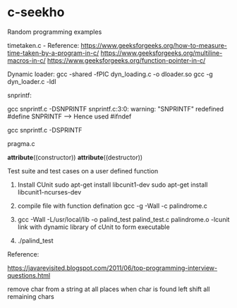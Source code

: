 # c-seekho
Random programming examples

timetaken.c - 
Reference:
https://www.geeksforgeeks.org/how-to-measure-time-taken-by-a-program-in-c/
https://www.geeksforgeeks.org/multiline-macros-in-c/
https://www.geeksforgeeks.org/function-pointer-in-c/


Dynamic loader:
gcc -shared -fPIC dyn_loading.c -o dloader.so
gcc -g dyn_loader.c -ldl

snprintf:

gcc snprintf.c -DSNPRINTF
	snprintf.c:3:0: warning: "SNPRINTF" redefined
 	#define SNPRINTF
--> Hence used #ifndef

gcc snprintf.c -DSPRINTF

pragma.c

__attribute__((constructor))
__attribute__((destructor))


Test suite and test cases on a user defined function

1. Install CUnit
sudo apt-get install libcunit1-dev
sudo apt-get install libcunit1-ncurses-dev

2. compile file with function defination
gcc -g -Wall -c palindrome.c

3. gcc -Wall -L/usr/local/lib -o palind_test palind_test.c palindrome.o -lcunit
link with dynamic library of cUnit to form executable

4. ./palind_test

Reference:

https://javarevisited.blogspot.com/2011/06/top-programming-interview-questions.html

remove char from a string at all places
when char is found left shift all remaining chars
